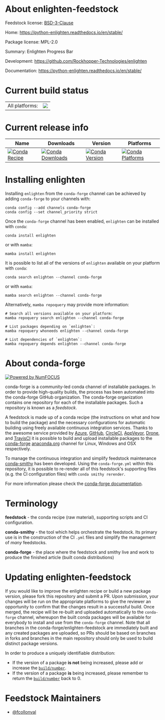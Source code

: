 About enlighten-feedstock
=========================

Feedstock license: [BSD-3-Clause](https://github.com/conda-forge/enlighten-feedstock/blob/main/LICENSE.txt)

Home: https://python-enlighten.readthedocs.io/en/stable/

Package license: MPL-2.0

Summary: Enlighten Progress Bar

Development: https://github.com/Rockhopper-Technologies/enlighten

Documentation: https://python-enlighten.readthedocs.io/en/stable/

Current build status
====================


<table><tr><td>All platforms:</td>
    <td>
      <a href="https://dev.azure.com/conda-forge/feedstock-builds/_build/latest?definitionId=10099&branchName=main">
        <img src="https://dev.azure.com/conda-forge/feedstock-builds/_apis/build/status/enlighten-feedstock?branchName=main">
      </a>
    </td>
  </tr>
</table>

Current release info
====================

| Name | Downloads | Version | Platforms |
| --- | --- | --- | --- |
| [![Conda Recipe](https://img.shields.io/badge/recipe-enlighten-green.svg)](https://anaconda.org/conda-forge/enlighten) | [![Conda Downloads](https://img.shields.io/conda/dn/conda-forge/enlighten.svg)](https://anaconda.org/conda-forge/enlighten) | [![Conda Version](https://img.shields.io/conda/vn/conda-forge/enlighten.svg)](https://anaconda.org/conda-forge/enlighten) | [![Conda Platforms](https://img.shields.io/conda/pn/conda-forge/enlighten.svg)](https://anaconda.org/conda-forge/enlighten) |

Installing enlighten
====================

Installing `enlighten` from the `conda-forge` channel can be achieved by adding `conda-forge` to your channels with:

```
conda config --add channels conda-forge
conda config --set channel_priority strict
```

Once the `conda-forge` channel has been enabled, `enlighten` can be installed with `conda`:

```
conda install enlighten
```

or with `mamba`:

```
mamba install enlighten
```

It is possible to list all of the versions of `enlighten` available on your platform with `conda`:

```
conda search enlighten --channel conda-forge
```

or with `mamba`:

```
mamba search enlighten --channel conda-forge
```

Alternatively, `mamba repoquery` may provide more information:

```
# Search all versions available on your platform:
mamba repoquery search enlighten --channel conda-forge

# List packages depending on `enlighten`:
mamba repoquery whoneeds enlighten --channel conda-forge

# List dependencies of `enlighten`:
mamba repoquery depends enlighten --channel conda-forge
```


About conda-forge
=================

[![Powered by
NumFOCUS](https://img.shields.io/badge/powered%20by-NumFOCUS-orange.svg?style=flat&colorA=E1523D&colorB=007D8A)](https://numfocus.org)

conda-forge is a community-led conda channel of installable packages.
In order to provide high-quality builds, the process has been automated into the
conda-forge GitHub organization. The conda-forge organization contains one repository
for each of the installable packages. Such a repository is known as a *feedstock*.

A feedstock is made up of a conda recipe (the instructions on what and how to build
the package) and the necessary configurations for automatic building using freely
available continuous integration services. Thanks to the awesome service provided by
[Azure](https://azure.microsoft.com/en-us/services/devops/), [GitHub](https://github.com/),
[CircleCI](https://circleci.com/), [AppVeyor](https://www.appveyor.com/),
[Drone](https://cloud.drone.io/welcome), and [TravisCI](https://travis-ci.com/)
it is possible to build and upload installable packages to the
[conda-forge](https://anaconda.org/conda-forge) [anaconda.org](https://anaconda.org/)
channel for Linux, Windows and OSX respectively.

To manage the continuous integration and simplify feedstock maintenance
[conda-smithy](https://github.com/conda-forge/conda-smithy) has been developed.
Using the ``conda-forge.yml`` within this repository, it is possible to re-render all of
this feedstock's supporting files (e.g. the CI configuration files) with ``conda smithy rerender``.

For more information please check the [conda-forge documentation](https://conda-forge.org/docs/).

Terminology
===========

**feedstock** - the conda recipe (raw material), supporting scripts and CI configuration.

**conda-smithy** - the tool which helps orchestrate the feedstock.
                   Its primary use is in the construction of the CI ``.yml`` files
                   and simplify the management of *many* feedstocks.

**conda-forge** - the place where the feedstock and smithy live and work to
                  produce the finished article (built conda distributions)


Updating enlighten-feedstock
============================

If you would like to improve the enlighten recipe or build a new
package version, please fork this repository and submit a PR. Upon submission,
your changes will be run on the appropriate platforms to give the reviewer an
opportunity to confirm that the changes result in a successful build. Once
merged, the recipe will be re-built and uploaded automatically to the
`conda-forge` channel, whereupon the built conda packages will be available for
everybody to install and use from the `conda-forge` channel.
Note that all branches in the conda-forge/enlighten-feedstock are
immediately built and any created packages are uploaded, so PRs should be based
on branches in forks and branches in the main repository should only be used to
build distinct package versions.

In order to produce a uniquely identifiable distribution:
 * If the version of a package **is not** being increased, please add or increase
   the [``build/number``](https://docs.conda.io/projects/conda-build/en/latest/resources/define-metadata.html#build-number-and-string).
 * If the version of a package **is** being increased, please remember to return
   the [``build/number``](https://docs.conda.io/projects/conda-build/en/latest/resources/define-metadata.html#build-number-and-string)
   back to 0.

Feedstock Maintainers
=====================

* [@fcollonval](https://github.com/fcollonval/)

